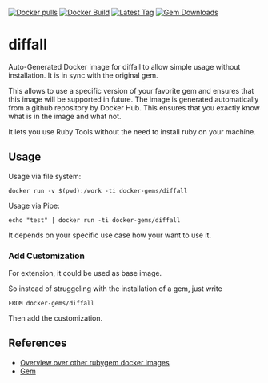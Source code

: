 [![Docker pulls](https://img.shields.io/docker/pulls/rubygem/diffall.svg)](https://hub.docker.com/r/rubygem/diffall/)
[![Docker Build](https://img.shields.io/docker/automated/rubygem/diffall.svg)](https://hub.docker.com/r/rubygem/diffall/)
[![Latest Tag](https://img.shields.io/github/tag/docker-rubygem/diffall.svg)](https://hub.docker.com/r/rubygem/diffall/)
[![Gem Downloads](https://img.shields.io/gem/dt/diffall.svg)](https://rubygems.org/gems/diffall/)
# diffall

Auto-Generated Docker image for diffall to allow simple usage without installation.
It is in sync with the original gem.

This allows to use a specific version of your favorite gem and ensures that this image will be supported in future.
The image is generated automatically from a github repository by Docker Hub.
This ensures that you exactly know what is in the image and what not.

It lets you use Ruby Tools without the need to install ruby on your machine.

## Usage

Usage via file system:

`docker run -v $(pwd):/work -ti docker-gems/diffall`

Usage via Pipe:

`echo "test" | docker run -ti docker-gems/diffall`

It depends on your specific use case how your want to use it.

### Add Customization

For extension, it could be used as base image.

So instead of struggeling with the installation of a gem, just write

`FROM docker-gems/diffall`

Then add the customization.

## References

 - [Overview over other rubygem docker images](https://github.com/thinkbot/docker-rubygem)
 - [Gem](https://rubygems.org/gems/diffall/)
